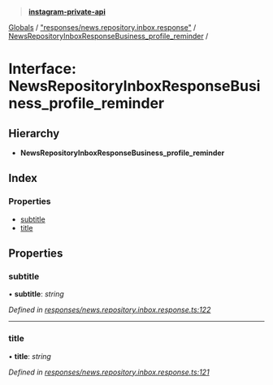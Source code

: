 > **[instagram-private-api](../README.md)**

[Globals](../README.md) / ["responses/news.repository.inbox.response"](../modules/_responses_news_repository_inbox_response_.md) / [NewsRepositoryInboxResponseBusiness_profile_reminder](_responses_news_repository_inbox_response_.newsrepositoryinboxresponsebusiness_profile_reminder.md) /

# Interface: NewsRepositoryInboxResponseBusiness_profile_reminder

## Hierarchy

* **NewsRepositoryInboxResponseBusiness_profile_reminder**

## Index

### Properties

* [subtitle](_responses_news_repository_inbox_response_.newsrepositoryinboxresponsebusiness_profile_reminder.md#subtitle)
* [title](_responses_news_repository_inbox_response_.newsrepositoryinboxresponsebusiness_profile_reminder.md#title)

## Properties

###  subtitle

• **subtitle**: *string*

*Defined in [responses/news.repository.inbox.response.ts:122](https://github.com/dilame/instagram-private-api/blob/3e16058/src/responses/news.repository.inbox.response.ts#L122)*

___

###  title

• **title**: *string*

*Defined in [responses/news.repository.inbox.response.ts:121](https://github.com/dilame/instagram-private-api/blob/3e16058/src/responses/news.repository.inbox.response.ts#L121)*